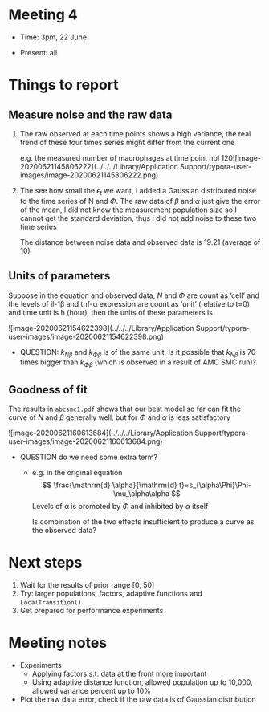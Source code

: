# Meeting 4

-   Time: 3pm, 22 June 

-   Present: all

# Things to report

## Measure noise and the raw data

1.  The raw observed at each time points shows a high variance, the real trend of these four times series might differ from the current one

    e.g. the measured number of macrophages at time point hpl 120![image-20200621145806222](../../../Library/Application Support/typora-user-images/image-20200621145806222.png)

2.  The see how small the $\epsilon_t$ we want, I added a Gaussian distributed noise to the time series of N and $\Phi$. The raw data of $\beta$ and $\alpha$ just give the error of the mean, I did not know the measurement population size so I cannot get the standard deviation, thus I did not add noise to these two time series

    The distance between noise data and observed data is 19.21 (average of 10)

## Units of parameters

Suppose in the equation and observed data, $N$ and $\Phi$ are count as ‘cell’ and the levels of il-1β and tnf-α expression are count as ‘unit’ (relative to t=0) and time unit is h (hour), then the units of these parameters is

![image-20200621154622398](../../../Library/Application Support/typora-user-images/image-20200621154622398.png)

-   QUESTION: $k_{N\beta}$ and $k_{\Phi\beta}$ is of the same unit. Is it possible that $k_{N\beta}$ is 70 times bigger than $k_{\Phi\beta}$ (which is observed in a result of AMC SMC run)?



## Goodness of fit

The results in `abcsmc1.pdf` shows that our best model so far can fit the curve of $N$ and $\beta$ generally well, but for $\Phi$ and $\alpha$ is less satisfactory

![image-20200621160613684](../../../Library/Application Support/typora-user-images/image-20200621160613684.png)

-   QUESTION do we need some extra term?

    -   e.g. in the original equation
        $$
        \frac{\mathrm{d} \alpha}{\mathrm{d} t}=s_{\alpha\Phi}\Phi-\mu_\alpha\alpha
        $$
        Levels of α is promoted by $\Phi$ and inhibited by $\alpha$ itself

        Is combination of the two effects insufficient to produce a curve as the observed data?



# Next steps

1.  Wait for the results of prior range [0, 50]
2.  Try: larger populations, factors, adaptive functions and `LocalTransition()`
3.  Get prepared for performance experiments



# Meeting notes

-   Experiments 
    -   Applying factors s.t. data at the front more important
    -    Using adaptive distance function, allowed population up to 10,000, allowed variance percent up to 10%
-   Plot the raw data error, check if the raw data is of Gaussian distribution

